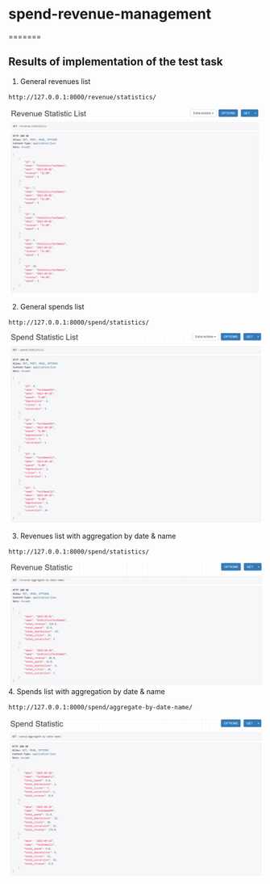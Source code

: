 # spend-revenue-management
=======
## Results of implementation of the test task

1. General revenues list
```commandline
http://127.0.0.1:8000/revenue/statistics/
```
![img.png](readme_images/img.png)

2. General spends list
```commandline
http://127.0.0.1:8000/spend/statistics/
```
![img_1.png](readme_images%2Fimg_1.png)

3. Revenues list with aggregation by date & name
```commandline
http://127.0.0.1:8000/spend/statistics/
```
![img_3.png](readme_images%2Fimg_3.png)
4. Spends list with aggregation by date & name
```commandline
http://127.0.0.1:8000/spend/aggregate-by-date-name/
```
![img_2.png](readme_images%2Fimg_2.png) 

